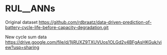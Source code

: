 # RUL__ANNs
Original dataset
https://github.com/rdbraatz/data-driven-prediction-of-battery-cycle-life-before-capacity-degradation.git

New cycle sum data
https://drive.google.com/file/d/1ljRUXZ9TXUVUos1OLGd2y4BFgAsHKGuk/view?usp=sharing


